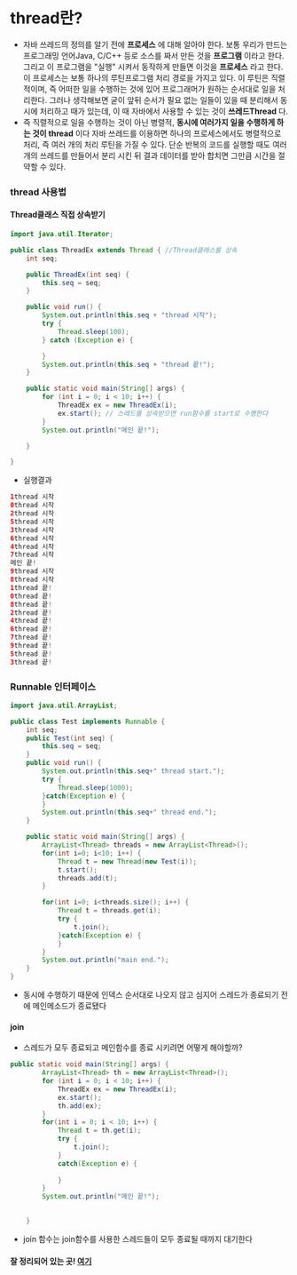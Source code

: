 # thread란?<br>
- 자바 쓰레드의 정의를 알기 전에 __프로세스__ 에 대해 알아야 한다. 
보통 우리가 만드는 프로그래밍 언어Java, C/C++ 등로 소스를 짜서 만든 것을 __프로그램__ 이라고 한다.
그리고 이 프로그램을 "실행" 시켜서 동작하게 만들면 이것을 __프로세스__ 라고 한다. 이 프로세스는 보통 하나의 루틴프로그램 처리 경로을 가지고 있다.
이 루틴은 직렬적이며, 즉 어떠한 일을 수행하는 것에 있어 프로그래머가 원하는 순서대로 일을 처리한다. 
그러나 생각해보면 굳이 앞뒤 순서가 필요 없는 일들이 있을 때 분리해서 동시에 처리하고 때가 있는데, 이 때 자바에서 사용할 수 있는 것이 __쓰레드Thread__ 다.
- 즉 직렬적으로 일을 수행하는 것이 아닌 병렬적, __동시에 여러가지 일을 수행하게 하는 것이 thread__ 이다
자바 쓰레드를 이용하면 하나의 프로세스에서도 병렬적으로 처리, 즉 여러 개의 처리 루틴을 가질 수 있다.
단순 반복의 코드를 실행할 때도 여러 개의 쓰레드를 만들어서 분리 시킨 뒤 결과 데이터를 받아 합치면 그만큼 시간을 절약할 수 있다.

### thread 사용법
#### Thread클래스 직접 상속받기
```java
import java.util.Iterator;

public class ThreadEx extends Thread { //Thread클래스를 상속
	int seq;

	public ThreadEx(int seq) {
		this.seq = seq;
	}

	public void run() {
		System.out.println(this.seq + "thread 시작");
		try {
			Thread.sleep(100);
		} catch (Exception e) {

		}
		System.out.println(this.seq + "thread 끝!");
	}

	public static void main(String[] args) {
		for (int i = 0; i < 10; i++) {
			ThreadEx ex = new ThreadEx(i);
			ex.start(); // 스레드를 상속받으면 run함수를 start로 수행한다
		}
		System.out.println("메인 끝!");

	}

}

```
- 실행결과
```java
1thread 시작
0thread 시작
2thread 시작
5thread 시작
3thread 시작
6thread 시작
4thread 시작
7thread 시작
메인 끝!
9thread 시작
8thread 시작
1thread 끝!
0thread 끝!
8thread 끝!
2thread 끝!
4thread 끝!
6thread 끝!
7thread 끝!
9thread 끝!
5thread 끝!
3thread 끝!
```

### Runnable 인터페이스 
```java
import java.util.ArrayList;

public class Test implements Runnable {
    int seq;
    public Test(int seq) {
        this.seq = seq;
    }
    public void run() {
        System.out.println(this.seq+" thread start.");
        try {
            Thread.sleep(1000);
        }catch(Exception e) {
        }
        System.out.println(this.seq+" thread end.");
    }

    public static void main(String[] args) {
        ArrayList<Thread> threads = new ArrayList<Thread>();
        for(int i=0; i<10; i++) {
            Thread t = new Thread(new Test(i));
            t.start();
            threads.add(t);
        }

        for(int i=0; i<threads.size(); i++) {
            Thread t = threads.get(i);
            try {
                t.join();
            }catch(Exception e) {
            }
        }
        System.out.println("main end.");
    }
}
```
- 동시에 수행하기 때문에 인덱스 순서대로 나오지 않고 심지어 스레드가 종료되기 전에 메인메소드가 종료됐다
#### join
- 스레드가 모두 종료되고 메인함수를 종료 시키려면 어떻게 해야할까?
```java
public static void main(String[] args) {
		ArrayList<Thread> th = new ArrayList<Thread>();
		for (int i = 0; i < 10; i++) {
			ThreadEx ex = new ThreadEx(i);
			ex.start();
			th.add(ex);
		}
		for(int i = 0; i < 10; i++) {
			Thread t = th.get(i);
			try {
				t.join();
			}
			catch(Exception e) {
				
			}
		}
		System.out.println("메인 끝!");
		

	}
```
- join 함수는 join함수를 사용한 스레드들이 모두 종료될 때까지 대기한다

#### 잘 정리되어 있는 곳! [여기](https://dailyworker.github.io/java-thread/)
